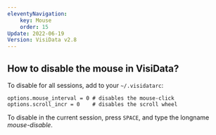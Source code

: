 ```yaml
---
eleventyNavigation:
    key: Mouse
    order: 15
Update: 2022-06-19
Version: VisiData v2.8
---
```


## How to disable the mouse in VisiData?

To disable for all sessions, add to your `~/.visidatarc`:

    options.mouse_interval = 0 # disables the mouse-click
    options.scroll_incr = 0    # disables the scroll wheel

To disable in the current session, press `SPACE`, and type the longname *mouse-disable*.

